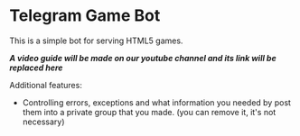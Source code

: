 # Telegram Game Bot
This is a simple bot for serving HTML5 games.

<b><i>A video guide will be made on our youtube channel and its link will be replaced here</i></b>

Additional features:
- Controlling errors, exceptions and what information you needed by post them into a private group that you made. (you can remove it, it's not necessary)

